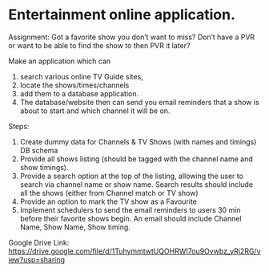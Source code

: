 # Entertainment online application.

Assignment:
Got a favorite show you don’t want to miss?
Don’t have a PVR or want to be able to find the show to then PVR it later?

Make an application which can
1. search various online TV Guide sites,
2. locate the shows/times/channels
3. add them to a database application.
4. The database/website then can send you email reminders that a show is about to start and which channel it will be on.

Steps:

1. Create dummy data for Channels & TV Shows (with names and timings) DB schema
2. Provide all shows listing (should be tagged with the channel name and show timings).
3. Provide a search option at the top of the listing, allowing the user to search via channel name or show name. Search results should include all the shows (either from Channel match or TV show)
4. Provide an option to mark the TV show as a Favourite
5. Implement schedulers to send the email reminders to users 30 min before their favorite shows begin. An email should include Channel Name, Show Name, Show timing.

Google Drive Link: https://drive.google.com/file/d/1TuhymmtwtUQOHRWI7ou9Ovwbz_yRj2RG/view?usp=sharing